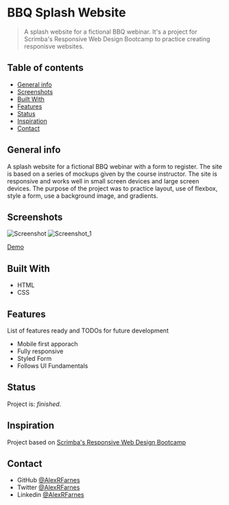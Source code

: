 # BBQ Splash Website

> A splash website for a fictional BBQ webinar. It's a project for Scrimba's Responsive Web Design Bootcamp to practice creating responisve websites.

## Table of contents

- [General info](#general-info)
- [Screenshots](#screenshots)
- [Built With](#built-with)
- [Features](#features)
- [Status](#status)
- [Inspiration](#inspiration)
- [Contact](#contact)

## General info

A splash website for a fictional BBQ webinar with a form to register. The site is based on a series of mockups given by the course instructor. The site is responsive and works well in small screen devices and large screen devices. The purpose of the project was to practice layout, use of flexbox, style a form, use a background image, and gradients.

## Screenshots

![Screenshot](https://user-images.githubusercontent.com/57517804/115219067-bd88d080-a139-11eb-8061-a88f502bb077.png)
![Screenshot_1](https://user-images.githubusercontent.com/57517804/115219091-c1b4ee00-a139-11eb-86dc-c9ee7472165f.png)

[Demo](https://wizardly-lamport-e5cbc6.netlify.app/)

## Built With

- HTML
- CSS

## Features

List of features ready and TODOs for future development

- Mobile first apporach
- Fully responsive
- Styled Form
- Follows UI Fundamentals

## Status

Project is: _finished_.

## Inspiration

Project based on [Scrimba's Responsive Web Design Bootcamp](https://scrimba.com)

## Contact

- GitHub [@AlexRFarnes](https://github.com/AlexRFarnes)
- Twitter [@AlexRFarnes](https://twitter.com/alexrfarnes)
- Linkedin [@AlexRFarnes](https://www.linkedin.com/in/alexrfarnes/)
